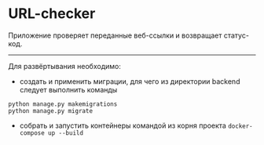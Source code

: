 # URL-checker
Приложение проверяет переданные веб-ссылки и возвращает статус-код.
____
Для развёртывания необходимо:
- создать и применить миграции, для чего из директории backend следует выполнить команды
```
python manage.py makemigrations
python manage.py migrate
```
- собрать и запустить контейнеры командой из корня проекта
```docker-compose up --build```